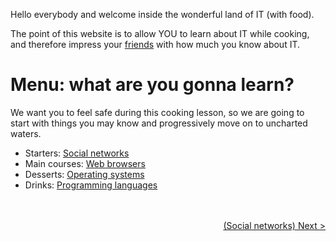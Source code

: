 Hello everybody and welcome inside the wonderful land of IT (with food).

The point of this website is to allow YOU to learn about IT while cooking, and therefore impress your <a href="https://www.youtube.com/watch?v=xHz54TQYTTQ" target="_blank">friends</a> with how much you know about IT.

# Menu: what are you gonna learn?

We want you to feel safe during this cooking lesson, so we are going to start with things you may know and progressively move on to uncharted waters.

- Starters: [Social networks](SocialNetworks)
- Main courses: [Web browsers](WebBrowsers)
- Desserts: [Operating systems](OperatingSystems)
- Drinks: [Programming languages](ProgrammingLanguages)

<br/><br/>
<span style="float:right">[(Social networks) Next >](SocialNetworks)</span>
